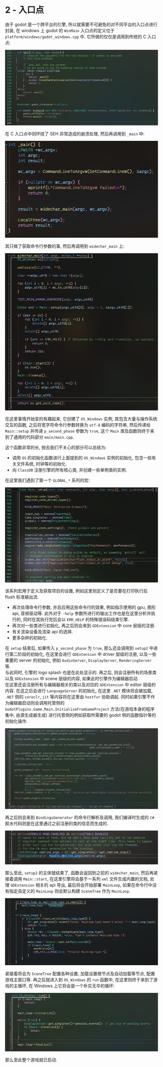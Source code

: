 # 2 - 入口点

由于 godot 是一个跨平台的引擎, 所以就需要不可避免的对不同平台的入口点进行封装, 在 windows 上 godot 的 `WinMain` 入口点的定义位于 `platform/windows/godot_windows.cpp` 中.
它所做的仅仅是调用到传统的 C 入口点:

![2.1.png](pic/2.1.png)

在 C 入口点中则环绕了 SEH 异常造成的崩溃处理, 然后再调用到 `_main` 中:

![2.2.png](pic/2.2.png)

其只做了获取命令行参数的事, 然后再调用到 `widechar_main` 上:

![2.3.png](pic/2.3.png)

在这里事情开始变的有趣起来, 它创建了 `OS_Windows` 实例, 其包含大量与操作系统交互的函数, 之后将宽字符命令行参数转换为 `utf-8` 编码的字符串,
然后传递给 `Main::setup` 并传递 `p_second_phase` 参数为 `true`, 这个 `Main` 类及函数则终于来到了通用的代码部分 `main/main.cpp`.  

这个函数非常的长, 抛去我们不关心的部分可以总结为:

- 调用 `OS` 的初始化函数进行上面提到的 `OS_Windows` 实例的初始化, 包含一些有关文件系统, 时钟等的初始化.
- 向 `ClassDB` 注册引擎的所有核心类, 并创建一些单例类的实例.

在这里我们遇到了第一个 `GLOBAL_*` 系列的宏:

![2.4](pic/2.4.png)

该系列宏用于定义及获取项目的设置, 例如这里则定义了是否要在打印执行后 flush 标准输出流.

- 再次处理命令行参数, 并且应用这些命令行的效果, 例如指示使用的 gpu, 图形 api, 音频驱动等.
此外对于 `-help` 参数所进行的输出工作也是在这里分析并执行的, 同时在其执行完后会以 `ERR_HELP` 的特殊错误码结束引擎.
- 再次对一些类进行初始化, 再之后则会来到 `GDExtension` 中 core 层级的注册.
- 有关渲染设备及渲染 api 的选择.
- 更多杂碎的初始化.

在 `setup` 结束后, 如果传入 `p_second_phase` 为 `true`, 那么还会调用到 `setup2` 中进行第二阶段的初始化, 在这里会进行 `GDExtension` 中 driver 层级的注册,
以及一些重要的 server 的初始化, 例如 `AudioServer`, `DisplayServer`, `RenderingServer` 等.  
与此同时, 引擎的 logo splash 也是在此处显示的.
再之后, 则会注册所有的场景类以及 `GDExtension` 中 scene 层级的内容, 如果此时引擎作为编辑器启动.  
在这里还会注册所有与编辑器相关的类以及对应的 `GDExtension` 中 editor 层级的内容. 在这之后会进行 `LanguageServer` 的初始化, 在这里 `.NET` 模块将会被加载, `.NET` 侧的 `coreclr`, `jit` 等内容将在这里由 `hostfxr` 协助调起.
同时如果引擎不作为编辑器启动则会调用托管侧的 `GodotPlugins.Game.Main.InitializeFromGameProject` 方法(在游戏本身的程序集中, 由源生成器生成)
进行托管侧的例如获取所需要的 godot 侧的函数指针等的初始化操作.

![2.5](pic/2.5.png)

再之后则会来到 `BindingsGenerator` 的命令行解析及调用, 我们编译时生成的 `C#` 胶水代码则是在这里通过之前注册的类的信息而生成的.

![2.6](pic/2.6.png)

那么至此, `setup2` 的主体就结束了, 函数会返回到之前的 `widechar_main`, 然后再紧接着调用 `Main::start`, 在这里引擎将会基于一系列 `xml` 文件生成内置的文档, 处理 `GDExtension` 相关的 api 导出, 最后将会开始部署 `MainLoop`, 如果在命令行中没有指定自定义的 `MainLoop` 则会默认构建 `SceneTree` 作为 `MainLoop`.

![2.7](pic/2.7.png)

紧接着将会为 `SceneTree` 配置各种设置, 加载设置根节点及自动加载等节点, 配置游戏主窗口等. 再之后就进入到 `OS_Windows` 的 `run` 函数中, 在这里则终于来到了游戏的主循环, 在 Windows 上它将会是一个朴实无华的循环:

![2.8](pic/2.8.png)

那么至此整个游戏就已启动.